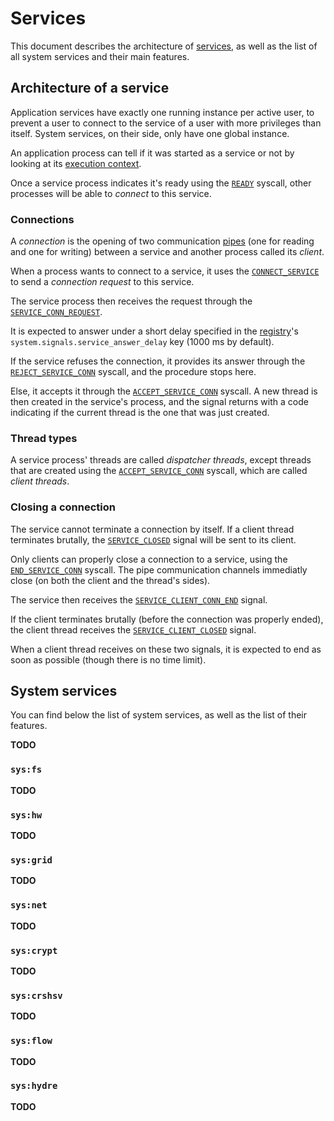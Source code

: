# Services

This document describes the architecture of [services](../technical/services.md), as well as the list of all system services and their main features.

## Architecture of a service

Application services have exactly one running instance per active user, to prevent a user to connect to the service of a user with more privileges than itself. System services, on their side, only have one global instance.

An application process can tell if it was started as a service or not by looking at its [execution context](applications/context.md#execution-context).

Once a service process indicates it's ready using the [`READY`](syscalls.md#0x04-ready) syscall, other processes will be able to _connect_ to this service.

### Connections

A _connection_ is the opening of two communication [pipes](ipc.md#pipes) (one for reading and one for writing) between a service and another process called its _client_.

When a process wants to connect to a service, it uses the [`CONNECT_SERVICE`](syscalls.md#0x20-connect_service) to send a _connection request_ to this service.

The service process then receives the request through the [`SERVICE_CONN_REQUEST`](signals.md#0x30-service_conn_request).

It is expected to answer under a short delay specified in the [registry](registry.md)'s `system.signals.service_answer_delay` key (1000 ms by default).

If the service refuses the connection, it provides its answer through the [`REJECT_SERVICE_CONN`](syscalls.md#0x31-reject_service_conn) syscall, and the procedure stops here.

Else, it accepts it through the [`ACCEPT_SERVICE_CONN`](syscalls.md#0x30-accept_service_conn) syscall. A new thread is then created in the service's process, and the signal returns with a code indicating if the current thread is the one that was just created.

### Thread types

A service process' threads are called _dispatcher threads_, except threads that are created using the [`ACCEPT_SERVICE_CONN`](syscalls.md#0x30-accept_service_conn) syscall, which are called _client threads_.

### Closing a connection

The service cannot terminate a connection by itself.
If a client thread terminates brutally, the [`SERVICE_CLOSED`](signals.md#0x20-service_closed) signal will be sent to its client.

Only clients can properly close a connection to a service, using the [`END_SERVICE_CONN`](syscalls.md#0x21-end_service_conn) syscall. The pipe communication channels immediatly close (on both the client and the thread's sides).

The service then receives the [`SERVICE_CLIENT_CONN_END`](signals.md#0x31-service_client_conn_end) signal.

If the client terminates brutally (before the connection was properly ended), the client thread receives the [`SERVICE_CLIENT_CLOSED`](signals.md#0x32-service_client_closed) signal.

When a client thread receives on these two signals, it is expected to end as soon as possible (though there is no time limit).

## System services

You can find below the list of system services, as well as the list of their features.

**TODO**

### `sys:fs`

**TODO**

### `sys:hw`

**TODO**

### `sys:grid`

**TODO**

### `sys:net`

**TODO**

### `sys:crypt`

**TODO**

### `sys:crshsv`

**TODO**

### `sys:flow`

**TODO**

### `sys:hydre`

**TODO**